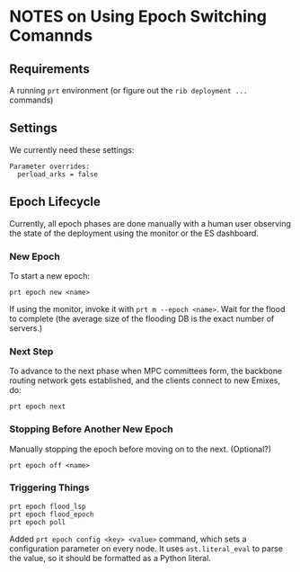 # NOTES on Using Epoch Switching Comannds

## Requirements

A running `prt` environment (or figure out the `rib deployment ...` commands)

## Settings

We currently need these settings:

```
Parameter overrides:
  perload_arks = false
```

## Epoch Lifecycle

Currently, all epoch phases are done manually with a human user observing the state of the deployment using the 
monitor or the ES dashboard.

### New Epoch

To start a new epoch:
```
prt epoch new <name>
```

If using the monitor, invoke it with `prt m --epoch <name>`.  Wait for the flood to complete (the average size of the 
flooding DB is the exact number of servers.)

### Next Step

To advance to the next phase when MPC committees form, the backbone routing network gets established, and the clients 
connect to new Emixes, do:
```
prt epoch next
```

### Stopping Before Another New Epoch

Manually stopping the epoch before moving on to the next.  (Optional?)
```
prt epoch off <name>
```

### Triggering Things

```
prt epoch flood_lsp
prt epoch flood_epoch
prt epoch poll
```

Added `prt epoch config <key> <value>` command, which sets a configuration parameter on every node. 
It uses `ast.literal_eval` to parse the value, so it should be formatted as a Python literal.
